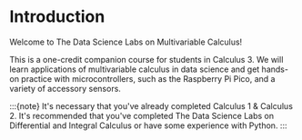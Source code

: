 # Introduction

Welcome to The Data Science Labs on Multivariable Calculus!

This is a one-credit companion course for students in Calculus 3. We will learn applications of multivariable calculus in data science and get hands-on practice with microcontrollers, such as the Raspberry Pi Pico, and a variety of accessory sensors.

:::{note}
It's necessary that you've already completed Calculus 1 & Calculus 2. It's recommended that you've completed The Data Science Labs on Differential and Integral Calculus or have some experience with Python. 
:::
